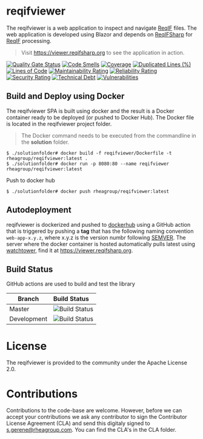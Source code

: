 # reqifviewer

The reqifviewer is a web application to inspect and navigate [ReqIF](https://www.omg.org/spec/ReqIF/1.2/About-ReqIF/) files. The web application is developed using Blazor and depends on [ReqIFSharp](https://reqifsharp.org) for [ReqIF](https://www.omg.org/spec/ReqIF/1.2/About-ReqIF/) processing. 

> Visit https://viewer.reqifsharp.org to see the application in action.

[![Quality Gate Status](https://sonarcloud.io/api/project_badges/measure?project=RHEAGROUP_reqifviewer&metric=alert_status)](https://sonarcloud.io/summary/new_code?id=RHEAGROUP_reqifviewer)
[![Code Smells](https://sonarcloud.io/api/project_badges/measure?project=RHEAGROUP_reqifviewer&metric=code_smells)](https://sonarcloud.io/summary/new_code?id=RHEAGROUP_reqifviewer)
[![Coverage](https://sonarcloud.io/api/project_badges/measure?project=RHEAGROUP_reqifviewer&metric=coverage)](https://sonarcloud.io/summary/new_code?id=RHEAGROUP_reqifviewer)
[![Duplicated Lines (%)](https://sonarcloud.io/api/project_badges/measure?project=RHEAGROUP_reqifviewer&metric=duplicated_lines_density)](https://sonarcloud.io/summary/new_code?id=RHEAGROUP_reqifviewer)
[![Lines of Code](https://sonarcloud.io/api/project_badges/measure?project=RHEAGROUP_reqifviewer&metric=ncloc)](https://sonarcloud.io/summary/new_code?id=RHEAGROUP_reqifviewer)
[![Maintainability Rating](https://sonarcloud.io/api/project_badges/measure?project=RHEAGROUP_reqifviewer&metric=sqale_rating)](https://sonarcloud.io/summary/new_code?id=RHEAGROUP_reqifviewer)
[![Reliability Rating](https://sonarcloud.io/api/project_badges/measure?project=RHEAGROUP_reqifviewer&metric=reliability_rating)](https://sonarcloud.io/summary/new_code?id=RHEAGROUP_reqifviewer)
[![Security Rating](https://sonarcloud.io/api/project_badges/measure?project=RHEAGROUP_reqifviewer&metric=security_rating)](https://sonarcloud.io/summary/new_code?id=RHEAGROUP_reqifviewer)
[![Technical Debt](https://sonarcloud.io/api/project_badges/measure?project=RHEAGROUP_reqifviewer&metric=sqale_index)](https://sonarcloud.io/summary/new_code?id=RHEAGROUP_reqifviewer)
[![Vulnerabilities](https://sonarcloud.io/api/project_badges/measure?project=RHEAGROUP_reqifviewer&metric=vulnerabilities)](https://sonarcloud.io/summary/new_code?id=RHEAGROUP_reqifviewer)

## Build and Deploy using Docker

The reqifviewer SPA is built using docker and the result is a Docker container ready to be deployed (or pushed to Docker Hub). The Docker file is located in the reqifviewer project folder.

> The Docker command needs to be executed from the commandline in the **solution** folder.

```
$ ./solutionfolder# docker build -f reqifviewer/Dockerfile -t rheagroup/reqifviewer:latest .
$ ./solutionfolder# docker run -p 8080:80 --name reqifviewer rheagroup/reqifviewer:latest
```

Push to docker hub

```
$ ./solutionfolder# docker push rheagroup/reqifviewer:latest
```

## Autodeployment

reqifviewer is dockerized and pushed to [dockerhub](https://hub.docker.com/repository/docker/rheagroup/reqifviewer) using a GitHub action that is triggered by pushing a **tag** that has the following naming convention `web-app-x.y.z`, where x.y.z is the version numbr following [SEMVER](https://semver.org/). The server where the docker container is hosted automatically pulls latest using [watchtower](https://github.com/containrrr/watchtower), find it at https://viewer.reqifsharp.org.

## Build Status

GitHub actions are used to build and test the library

Branch | Build Status
------- | :------------
Master | ![Build Status](https://github.com/RHEAGROUP/reqifviewer/actions/workflows/CodeQuality.yml/badge.svg?branch=master)
Development | ![Build Status](https://github.com/RHEAGROUP/reqifviewer/actions/workflows/CodeQuality.yml/badge.svg?branch=development)

# License

The reqifviewer is provided to the community under the Apache License 2.0.

# Contributions

Contributions to the code-base are welcome. However, before we can accept your contributions we ask any contributor to sign the Contributor License Agreement (CLA) and send this digitaly signed to s.gerene@rheagroup.com. You can find the CLA's in the CLA folder.